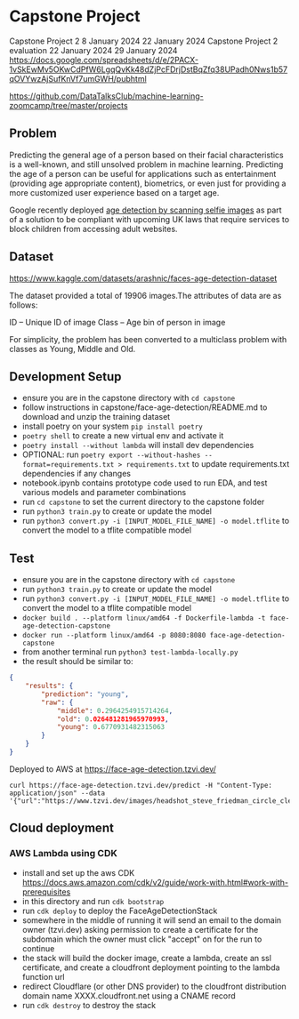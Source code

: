 # Capstone Project

Capstone Project 2	8 January 2024	22 January 2024	
Capstone Project 2 evaluation	22 January 2024	29 January 2024
https://docs.google.com/spreadsheets/d/e/2PACX-1vSkEwMv5OKwCdPfW6LgqQvKk48dZjPcFDrjDstBqZfq38UPadh0Nws1b57qOVYwzAjSufKnVf7umGWH/pubhtml

https://github.com/DataTalksClub/machine-learning-zoomcamp/tree/master/projects

## Problem

Predicting the general age of a person based on their facial characteristics is a well-known, and still unsolved problem in machine learning. Predicting the age of a person can be useful for applications such as entertainment (providing age appropriate content), biometrics, or even just for providing a more customized user experience based on a target age.

Google recently deployed [age detection by scanning selfie images](https://www.telegraph.co.uk/business/2023/12/15/google-develops-selfie-scanning-block-children-porn/) as part of a solution to be compliant with upcoming UK laws that require services to block children from accessing adult websites.

## Dataset
https://www.kaggle.com/datasets/arashnic/faces-age-detection-dataset 

The dataset provided a total of 19906 images.The attributes of data are as follows:

ID – Unique ID of image
Class – Age bin of person in image

For simplicity, the problem has been converted to a multiclass problem with classes as Young, Middle and Old.

## Development Setup

- ensure you are in the capstone directory with `cd capstone`
- follow instructions in capstone/face-age-detection/README.md to download and unzip the training dataset
- install poetry on your system `pip install poetry`
- `poetry shell` to create a new virtual env and activate it
- `poetry install --without lambda` will install dev dependencies
- OPTIONAL: run `poetry export --without-hashes --format=requirements.txt > requirements.txt` to update requirements.txt dependencies if any changes
- notebook.ipynb contains prototype code used to run EDA, and test various models and parameter combinations
- run `cd capstone` to set the current directory to the capstone folder
- run `python3 train.py` to create or update the model
- run `python3 convert.py -i [INPUT_MODEL_FILE_NAME] -o model.tflite` to convert the model to a tflite compatible model

## Test

- ensure you are in the capstone directory with `cd capstone`
- run `python3 train.py` to create or update the model
- run `python3 convert.py -i [INPUT_MODEL_FILE_NAME] -o model.tflite` to convert the model to a tflite compatible model
- `docker build . --platform linux/amd64 -f Dockerfile-lambda -t face-age-detection-capstone`
- `docker run --platform linux/amd64 -p 8080:8080 face-age-detection-capstone`
- from another terminal run `python3 test-lambda-locally.py`
- the result should be similar to:
```json
{
    "results": {
        "prediction": "young",
        "raw": {
            "middle": 0.2964254915714264,
            "old": 0.026481281965970993,
            "young": 0.6770931482315063
        }
    }
}
```

Deployed to AWS at https://face-age-detection.tzvi.dev/

```shell
curl https://face-age-detection.tzvi.dev/predict -H "Content-Type: application/json" --data '{"url":"https://www.tzvi.dev/images/headshot_steve_friedman_circle_clear.png"}'
```

## Cloud deployment

### AWS Lambda using CDK

- install and set up the aws CDK https://docs.aws.amazon.com/cdk/v2/guide/work-with.html#work-with-prerequisites
- in this directory and run `cdk bootstrap`
- run `cdk deploy` to deploy the FaceAgeDetectionStack
- somewhere in the middle of running it will send an email to the domain owner (tzvi.dev) asking permission to create a certificate for the subdomain which the owner must click "accept" on for the run to continue
- the stack will build the docker image, create a lambda, create an ssl certificate, and create a cloudfront deployment pointing to the lambda function url
- redirect Cloudflare (or other DNS provider) to the cloudfront distribution domain name XXXX.cloudfront.net using a CNAME record
- run `cdk destroy` to destroy the stack
